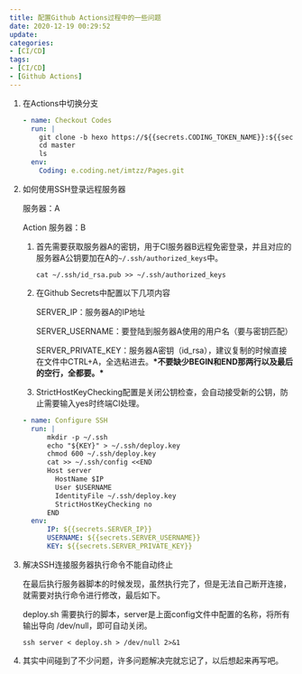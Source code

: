 ```yaml
---
title: 配置Github Actions过程中的一些问题
date: 2020-12-19 00:29:52
update:
categories:
- [CI/CD]
tags:
- [CI/CD]
- [Github Actions]
---
```




1. 在Actions中切换分支

    ```yml
    - name: Checkout Codes
      run: |
        git clone -b hexo https://${{secrets.CODING_TOKEN_NAME}}:${{secrets.CODINGTOKEN}}@${Coding} hexo
        cd master
        ls
      env:
        Coding: e.coding.net/imtzz/Pages.git
    ```



2. 如何使用SSH登录远程服务器

   服务器：A

   Action 服务器：B

   1. 首先需要获取服务器A的密钥，用于CI服务器B远程免密登录，并且对应的服务器A公钥要加在A的`~/.ssh/authorized_keys`中。

      ```shell
      cat ~/.ssh/id_rsa.pub >> ~/.ssh/authorized_keys
      ```

   2. 在Github Secrets中配置以下几项内容

      SERVER_IP：服务器A的IP地址

      SERVER_USERNAME：要登陆到服务器A使用的用户名（要与密钥匹配）

      SERVER_PRIVATE_KEY：服务器A密钥（id_rsa），建议复制的时候直接在文件中CTRL+A，全选粘进去。**\*不要缺少BEGIN和END那两行以及最后的空行，全都要。\***

   3. StrictHostKeyChecking配置是关闭公钥检查，会自动接受新的公钥，防止需要输入yes时终端CI处理。

    ```yml
    - name: Configure SSH 
      run: |
          mkdir -p ~/.ssh 
          echo "${KEY}" > ~/.ssh/deploy.key
          chmod 600 ~/.ssh/deploy.key
          cat >> ~/.ssh/config <<END
          Host server
            HostName $IP
            User $USERNAME
            IdentityFile ~/.ssh/deploy.key
            StrictHostKeyChecking no
          END
      env:
          IP: ${{secrets.SERVER_IP}}
          USERNAME: ${{secrets.SERVER_USERNAME}}
          KEY: ${{secrets.SERVER_PRIVATE_KEY}}
    
    ```



3. 解决SSH连接服务器执行命令不能自动终止

   在最后执行服务器脚本的时候发现，虽然执行完了，但是无法自己断开连接，就需要对执行命令进行修改，最后如下。

   deploy.sh 需要执行的脚本，server是上面config文件中配置的名称，将所有输出导向 /dev/null，即可自动关闭。

   ```shell
   ssh server < deploy.sh > /dev/null 2>&1
   ```



4. 其实中间碰到了不少问题，许多问题解决完就忘记了，以后想起来再写吧。